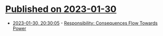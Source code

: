# [Published on 2023-01-30](index.md)

* [2023-01-30, 20:30:05](https://news.ycombinator.com/item?id=34585911) - [Responsibility: Consequences Flow Towards Power](https://tidyfirst.substack.com/p/responsibility)
